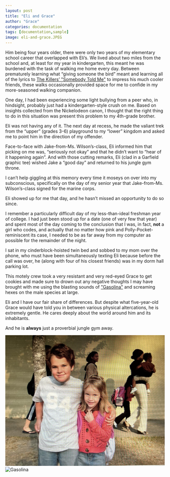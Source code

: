 ```yaml
---
layout: post
title: "Eli and Grace"
author: "Grace"
categories: documentation
tags: [documentation,sample]
image: eli-and-grace.JPEG
---
```


Him being four years older, there were only two years of my elementary school career that overlapped with Eli’s. We lived about two miles from the school and, at least for my year in kindergarten, this meant he was burdened with the task of walking me home every day. Between prematurely learning what “giving someone the bird” meant and learning all of the lyrics to [The Killers’ "Somebody Told Me"](https://open.spotify.com/track/6PwjJ58I4t7Mae9xfZ9l9v?si=e2e4e53d2c9c43e6) to impress his much cooler friends, these walks occasionally provided space for me to confide in my more-seasoned walking companion.

One day, I had been experiencing some light bullying from a peer who, in hindsight, probably just had a kindergarten-style crush on me. Based on insights collected from the Nickelodeon canon, I thought that the right thing to do in this situation was present this problem to my 4th-grade brother.

Eli was not having any of it. The next day at recess, he made the valiant trek from the “upper” (grades 3-6) playground to my “lower” kingdom and asked me to point him in the direction of my offender. 

Face-to-face with Jake-from-Ms. Wilson’s-class, Eli informed him that picking on me was, “seriously not okay” and that he didn’t want to “hear of it happening again”. And with those cutting remarks, Eli (clad in a Garfield graphic tee) wished Jake a “good day” and returned to his jungle gym throne.

I can’t help giggling at this memory every time it moseys on over into my subconscious, specifically on the day of my senior year that Jake-from-Ms. Wilson’s-class signed for the marine corps. 

Eli showed up for me that day, and he hasn’t missed an opportunity to do so since.

I remember a particularly difficult day of my less-than-ideal freshman year of college. I had just been stood up for a date (one of very few that year) and spent most of the day coming to the conclusion that I was, in fact, **not** a girl who codes, and actually that no matter how pink and Polly-Pocket-reminiscent its case, I needed to be as far away from my computer as possible for the remainder of the night. 

I sat in my cinderblock-hoisted twin bed and sobbed to my mom over the phone, who must have been simultaneously texting Eli because before the call was over, he (along with four of his closest friends) was in my dorm hall parking lot. 

This motely crew took a very resistant and very red-eyed Grace to get cookies and made sure to drown out any negative thoughts I may have brought with me using the blasting sounds of ["Gasolina"](https://open.spotify.com/track/228BxWXUYQPJrJYHDLOHkj?si=192581fd22cb4272) and screaming hexes on the male species at large. 

Eli and I have our fair share of differences. But despite what five-year-old Grace would have told you in between various physical altercations, he is extremely gentle. He cares deeply about the world around him and its inhabitants.

And he is **always** just a proverbial jungle gym away.
<br/>

![Watch out Jake](https://raw.githubusercontent.com/sophieggee/fkagrace/gh-pages/assets/img/july/elementary.jpeg "Watch out Jake")
![Gasolina](https://raw.githubusercontent.com/sophieggee/fkagrace/gh-pages/assets/img/july/car.jepg "Gasolina")
